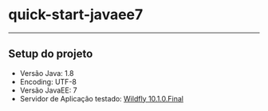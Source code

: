 # quick-start-javaee7
---
## Setup do projeto
* Versão Java: 1.8
* Encoding: UTF-8
* Versão JavaEE: 7
* Servidor de Aplicação testado: [Wildfly 10.1.0.Final](http://download.jboss.org/wildfly/10.1.0.Final/wildfly-10.1.0.Final.zip)
